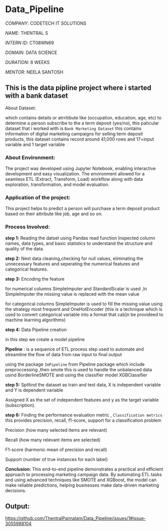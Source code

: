 # Data_Pipeline

*COMPANY*: CODETECH IT SOLUTIONS

*NAME*: THENTRAL S

*INTERN ID*: CT08WN69

*DOMAIN*: DATA SCIENCE

*DURATION*: 8 WEEKS

*MENTOR*: NEELA SANTOSH

## This is the data pipline project where i started with a bank dataset

About Dataset:

which contains details or atrritibute like (occupation, education, age, etc) to determine a person subscribe to the a term deposit (yes/no), this paticular dataset that i worked with is `Bank Marketing Dataset` this contains information of digital marketing campaigns for selling term deposit products, this dataset contains record around 41,000 rows and 17+input variable and 1 target variable

### About Environment:

The project was developed using Jupyter Notebook, enabling interactive development and easy visualization. The environment allowed for a seamless ETL (Extract, Transform, Load) workflow along with data exploration, transformation, and model evaluation.
 
### Application of the project:

This project helps to predict a person will purchase a term deposit product based on their attribute like job, age and so on.

### Process Involved:

**step 1:** Reading the datset using Pandas read function 
Inspected column names, data types, and basic statistics to understand the structure and quality of the data.

**step 2:** Next data cleaning,checking for null values, eliminating the unnecessary features and seperating the numerical features and categorical features.

**step 3:** Encoding the feature 

for numerical columns SimpleImputer and StandardScalar is used ,In SimpleImputer the missing value  is replaced with the mean value

for categorical columns SimpleImputer is used to fill the missing value using the strategy most frequent and OneHotEncoder (this is a technique which is used to convert categorical variable into a format that cab]n be provideed to machine learning algorithms)

**step 4:** Data Pipeline creation


 in this step we create a model pipeline

   **Pipeline** : is a sequence of ETL process step used to automate and streamline the flow of data from raw input to final output


   using the package `ImPipeline` from Pipeline package which include preproccessing ,then smote this is used to handle the unbalanced data usind BorderlineSMOTE and using the classifier model XGBClassifier

**step 5:** Spiltind the dataset as train and test data, X is independent variable and Y is dependent variable

Assigned X as the set of independent features and y as the target variable (subscription).

**step 6:** Finding the performance evaluation metric , `Classification metrics` this provides precision, recall, f1-score, support for a classification problem


Precision (how many selected items are relevant)

Recall (how many relevant items are selected)

F1-score (harmonic mean of precision and recall)

Support (number of true instances for each label)


***Conclusion:***
This end-to-end pipeline demonstrates a practical and efficient approach to processing marketing campaign data. By automating ETL tasks and using advanced techniques like SMOTE and XGBoost, the model can make reliable predictions, helping businesses make data-driven marketing decisions.


## Output:
https://github.com/ThentralPaimalam/Data_Pipeline/issues/1#issue-3055988104

